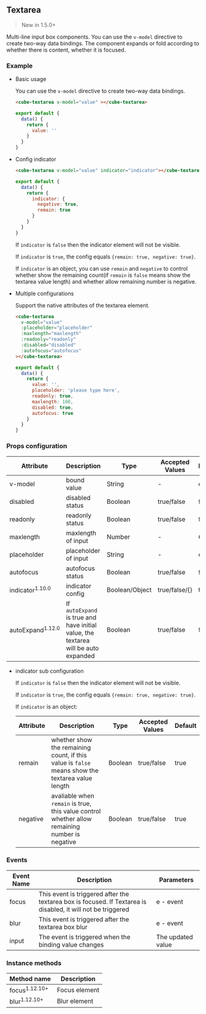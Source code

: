 ## Textarea

> New in 1.5.0+

Multi-line input box components. You can use the `v-model` directive to create two-way data bindings. The component expands or fold according to whether there is content, whether it is focused.

### Example

- Basic usage

  You can use the `v-model` directive to create two-way data bindings.

  ```html
  <cube-textarea v-model="value" ></cube-textarea>
  ```

  ```javascript
  export default {
    data() {
      return {
        value: ''
      }
    }
  }
  ```


- Config indicator

  ```html
  <cube-textarea v-model="value" indicator="indicator"></cube-textarea>
  ```
  ```js
  export default {
    data() {
      return {
        indicator: {
          negative: true,
          remain: true
        }
      }
    }
  }
  ```

  If `indicator` is `false` then the indicator element will not be visible.

  If `indicator` is `true`, the config equals `{remain: true, negative: true}`.

  If `indicator` is an object, you can use `remain` and `negative` to control whether show the remaining count(if `remain` is `false` means show the textarea value length) and whether allow remaining number is negative.

- Multiple configurations

  Support the native attributes of the textarea element.

  ```html
  <cube-textarea
    v-model="value"
    :placeholder="placeholder"
    :maxlength="maxlength"
    :readonly="readonly"
    :disabled="disabled"
    :autofocus="autofocus"
  ></cube-textarea>
  ```
  ```javascript
  export default {
    data() {
      return {
        value: '',
        placeholder: 'please type here',
        readonly: true,
        maxlength: 100,
        disabled: true,
        autofocus: true
      }
    }
  }
  ```

### Props configuration

| Attribute | Description | Type | Accepted Values | Default |
| - | - | - | - | - |
| v-model | bound value | String | - | empty |
| disabled | disabled status | Boolean | true/false | false |
| readonly | readonly status | Boolean | true/false | false |
| maxlength | maxlength of input | Number | - | 60 |
| placeholder | placeholder of input | String | - | empty |
| autofocus | autofocus status | Boolean | true/false | false |
| indicator<sup>1.10.0</sup> | indicator config | Boolean/Object | true/false/{} | true |
| autoExpand<sup>1.12.0</sup> | If `autoExpand` is true and have initial value, the textarea will be auto expanded | Boolean | true/false | false |

- indicator sub configuration

  If `indicator` is `false` then the indicator element will not be visible.

  If `indicator` is `true`, the config equals `{remain: true, negative: true}`.

  If `indicator` is an object:

  | Attribute | Description | Type | Accepted Values | Default |
  | - | - | - | - | - |
  | remain | whether show the remaining count, if this value is `false` means show the textarea value length | Boolean | true/false | true |
  | negative | avaliable when `remain` is true, this value control whether allow remaining number is negative | Boolean | true/false | true |

### Events

| Event Name | Description | Parameters |
| - | - | - |
| focus | This event is triggered after the textarea box is focused. If Textarea is disabled, it will not be triggered | e - event |
| blur | This event is triggered after the textarea box blur | e - event |
| input | The event is triggered when the binding value changes | The updated value |

### Instance methods

| Method name | Description |
| - | - |
| focus<sup>1.12.10+</sup> | Focus element |
| blur<sup>1.12.10+</sup> | Blur element |

